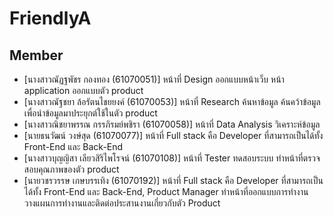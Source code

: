 # FriendlyA


## Member
- [นางสาวณัฏฐพัชร กองทอง (61070051)] 
หน้าที่ Design ออกแบบหน้าเว็บ หน้า application ออกแบบตัว product
- [นางสาวณัฐชยา ล้อรัตนไชยยงค์ (61070053)] 
หน้าที่  Research ค้นหาข้อมูล ค้นคว้าข้อมูล เพื่อนำข้อมูลมาประยุกต์ใช้ในตัว product 
- [นางสาวณิชยาพรรณ กรรภิรมย์พชิรา (61070058)] 
หน้าที่  Data Analysis วิเคราะห์ข้อมูล
- [นายธนวัฒน์ วงษ์สุด (61070077)] 
หน้าที่  Full stack คือ Developer ที่สามารถเป็นได้ทั้ง Front-End และ Back-End 
- [นางสาวบุญญิสา เลียวสิริไพโรจน์ (61070108)] 
หน้าที่  Tester ทดสอบระบบ ทำหน้าที่ตรวจสอบคุณภาพของตัว product 
- [นายวชรวรรษ เกษบรรเทิง (61070192)] 
หน้าที่  Full stack คือ Developer ที่สามารถเป็นได้ทั้ง Front-End และ Back-End, 
Product Manager ทำหน้าที่ออกแบบการทำงาน วางแผนการทำงานและติดต่อประสานงานเกี่ยวกับตัว Product
